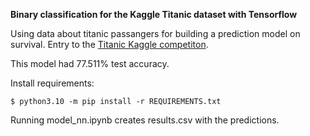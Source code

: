 **Binary classification for the Kaggle Titanic dataset with Tensorflow**

Using data about titanic passangers for building a prediction model on survival.
Entry to the [Titanic Kaggle competiton](https://www.kaggle.com/competitions/titanic).

This model had 77.511% test accuracy.

Install requirements:

```
$ python3.10 -m pip install -r REQUIREMENTS.txt
```

Running model_nn.ipynb creates results.csv with the predictions.